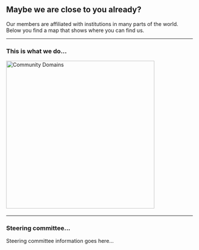<!--
.. title: Community
.. slug: community
.. hide_title: false
.. date: 2024-11-21 19:32:05 UTC
.. tags: 
.. category: 
.. link: 
.. description: 
.. type: text
.. extra_head: <link rel="stylesheet" href="https://unpkg.com/leaflet/dist/leaflet.css" /><link rel="stylesheet" href="https://unpkg.com/leaflet.markercluster/dist/MarkerCluster.css" /><link rel="stylesheet" href="https://unpkg.com/leaflet.markercluster/dist/MarkerCluster.Default.css" /><script src="https://unpkg.com/leaflet/dist/leaflet.js"></script><script src="https://unpkg.com/leaflet.markercluster/dist/leaflet.markercluster.js"></script><script src="/map-js/locations.js"></script><script src="/map-js/renderMap.js"></script><style>#map {height: 600px; width: 100%;}</style>
-->

## Maybe we are close to you already?

Our members are affiliated with institutions in many parts of the world. Below you find a map that shows where you can find us.

<div id="map"></div><script>renderMap();</script>

---

### This is what we do...

<section id="this-is-what-we-do" class="py-5 bg-light" style="margin-bottom: 19px;">
    <div class="container text-center">
        <div class="row justify-content-center">
            <div class="col-md-1"></div>
            <div class="col-md-10">
                <img src="/images/community-domains.png" alt="Community Domains" class="img-fluid" style="height: 400px; width: auto;">
            </div>
            <div class="col-md-1"></div>
		</div>
	</div>
</section>

---

### Steering committee...

Steering committee information goes here...